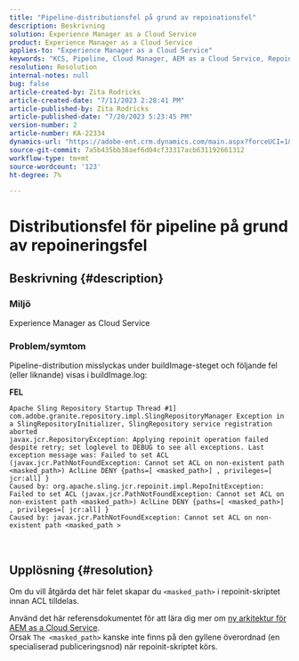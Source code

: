 ```yaml
---
title: "Pipeline-distributionsfel på grund av repoinationsfel"
description: Beskrivning
solution: Experience Manager as a Cloud Service
product: Experience Manager as a Cloud Service
applies-to: "Experience Manager as a Cloud Service"
keywords: "KCS, Pipeline, Cloud Manager, AEM as a Cloud Service, Repoinit error "
resolution: Resolution
internal-notes: null
bug: false
article-created-by: Zita Rodricks
article-created-date: "7/11/2023 2:28:41 PM"
article-published-by: Zita Rodricks
article-published-date: "7/20/2023 5:23:45 PM"
version-number: 2
article-number: KA-22334
dynamics-url: "https://adobe-ent.crm.dynamics.com/main.aspx?forceUCI=1&pagetype=entityrecord&etn=knowledgearticle&id=03cc2338-f71f-ee11-9cbe-6045bd006239"
source-git-commit: 7a5b435bb38aef6d04cf33317acb631192661312
workflow-type: tm+mt
source-wordcount: '123'
ht-degree: 7%

---
```


# Distributionsfel för pipeline på grund av repoineringsfel

## Beskrivning {#description}


### Miljö

Experience Manager as Cloud Service

### Problem/symtom

Pipeline-distribution misslyckas under buildImage-steget och följande fel (eller liknande) visas i<b> </b>buildImage.log:

<b>FEL</b>


```
Apache Sling Repository Startup Thread #1]  com.adobe.granite.repository.impl.SlingRepositoryManager Exception in a SlingRepositoryInitializer, SlingRepository service registration aborted
javax.jcr.RepositoryException: Applying repoinit operation failed despite retry; set loglevel to DEBUG to see all exceptions. Last exception message was: Failed to set ACL (javax.jcr.PathNotFoundException: Cannot set ACL on non-existent path <masked_path>) AclLine DENY {paths=[ <masked_path>] , privileges=[ jcr:all] }
Caused by: org.apache.sling.jcr.repoinit.impl.RepoInitException: Failed to set ACL (javax.jcr.PathNotFoundException: Cannot set ACL on non-existent path <masked_path>) AclLine DENY {paths=[ <masked_path>] , privileges=[ jcr:all] }
Caused by: javax.jcr.PathNotFoundException: Cannot set ACL on non-existent path <masked_path >
```



` `
` `


## Upplösning {#resolution}


Om du vill åtgärda det här felet skapar du `<masked_path>` i repoinit-skriptet innan ACL tilldelas.

Använd det här referensdokumentet för att lära dig mer om [ny arkitektur för AEM as a Cloud Service](https://experienceleague.adobe.com/docs/experience-manager-cloud-service/content/overview/architecture.html?lang=en#key-evolutions:~:text=publish%20nodes.%20The-,golden%20överordnad,-is%20a%20special).
<br>Orsak
`The <masked_path>` kanske inte finns på den gyllene överordnad (en specialiserad publiceringsnod) när repoinit-skriptet körs.<br>

